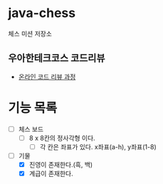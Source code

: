 # java-chess

체스 미션 저장소

## 우아한테크코스 코드리뷰

- [온라인 코드 리뷰 과정](https://github.com/woowacourse/woowacourse-docs/blob/master/maincourse/README.md)

# 기능 목록
- [ ] 체스 보드
  - [ ] 8 x 8칸의 정사각형 이다.
    - [ ] 각 칸은 좌표가 있다. x좌표(a-h), y좌표(1-8)

- [ ] 기물
  - [X] 진영이 존재한다.(흑, 백)
  - [X] 계급이 존재한다.
